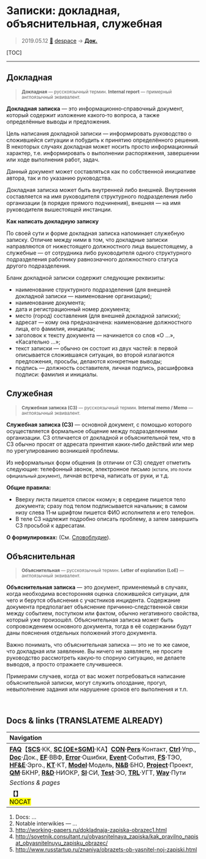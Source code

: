 # Записки: докладная, объяснительная, служебная
> 2019.05.12 [🚀](../index/index.md) [despace](index.md) → **[Док.](doc.md)**

[TOC]

---

## Докладная
> <small>**Докладная** — русскоязычный термин. **Internal report** — примерный англоязычный эквивалент.</small>

**Докладная записка** — это информационно‑справочный документ, который содержит изложение какого‑то вопроса, а также определённые выводы и предложения.

Цель написания докладной записки — информировать руководство о сложившейся ситуации и побудить к принятию определённого решения. В некоторых случаях докладная может носить просто информационный характер, т.е. информировать о выполнении распоряжения, завершении или ходе выполнения работ, задач.

Данный документ может составляться как по собственной инициативе автора, так и по указанию руководства.

Докладная записка может быть внутренней либо внешней. Внутренняя составляется на имя руководителя структурного подразделения либо организации (в порядке прямого подчинения), внешняя — на имя руководителя вышестоящей инстанции.

**Как написать докладную записку**

По своей сути и форме докладная записка напоминает служебную записку. Отличие между ними в том, что докладные записки направляются от нижестоящего должностного лица вышестоящему, а служебные — от сотрудника либо руководителя одного структурного подразделения работнику равнозначного должностного статуса другого подразделения.

Бланк докладной записки содержит следующие реквизиты:

   - наименование структурного подразделения (для внешней докладной записки — наименование организации);
   - наименование документа;
   - дата и регистрационный номер документа;
   - место (город) составления (для внешней докладной записки);
   - адресат — кому она предназначена: наименование должностного лица, его фамилия, инициалы;
   - заголовок к тексту документа — начинается со слов «О …», «Касательно …»;
   - текст записки — обычно он состоит из двух частей: в первой описывается сложившаяся ситуация, во второй излагаются предложения, просьбы, делаются конкретные выводы;
   - подпись — должность составителя, личная подпись, расшифровка подписи: фамилия и инициалы.



## Служебная
> <small>**Служебная записка (СЗ)** — русскоязычный термин. **Internal memo / Memo** — англоязычный эквивалент.</small>

**Служебная записка (СЗ)** — основной документ, с помощью которого осуществляется формальное общение между подразделениями организации. СЗ отличается от докладной и объяснительной тем, что в СЗ обычно просят от адресата принятия каких‑либо действий или мер по урегулированию возникшей проблемы.

Из неформальных форм общения (в отличии от СЗ) следует отметить следующие: телефонный звонок, электронное письмо <small>(кстати, это почти официальный документ)</small>, личная встреча, написать от руки, и т.д.

**Общие правила:**

   - Вверху листа пишется список «кому»; в середине пишется тело документа; сразу под телом подписывается начальник; в самом низу слева 11‑м шрифтом пишется ФИО исполнителя и его телефон.
   - В теле СЗ надлежит подробно описать проблему, а затем завершить СЗ просьбой к адресатам.

**О формулировках:** (См. [Словоблудие](verbiage.md)).



## Объяснительная
> <small>**Объяснительная** — русскоязычный термин. **Letter of explanation (LoE)** — англоязычный эквивалент.</small>

**Объяснительная записка** — это документ, применяемый в случаях, когда необходима всесторонняя оценка сложившейся ситуации, для чего и берутся объяснения с участников инцидента. Содержание документа предполагает объяснение причинно‑следственной связи между событием, поступком или фактом, обычно негативного свойства, который уже произошёл. Объяснительная записка может быть сопровождением основного документа, тогда в её содержании будут даны пояснения отдельных положений этого документа.

Важно понимать, что объяснительная записка — это не то же самое, что докладная или заявление. Вы ничего не заявляете, не просите руководство рассмотреть какую‑то спорную ситуацию, не делаете выводов, а просто отражаете случившееся.

Примерами случаев, когда от вас может потребоваться написание объяснительной записки, могут служить опоздание, прогул, невыполнение задания или нарушение сроков его выполнения и т.п.



<p style="page-break-after:always"> </p>

## Docs & links (TRANSLATEME ALREADY)
|Navigation|
|:--|
|**[FAQ](faq.md)**【**[SCS](scs.md)**·КК, **[SC (OE+SGM)](sc.md)**·КА】**[CON](contact.md)·[Pers](person.md)**·Контакт, **[Ctrl](control.md)**·Упр., **[Doc](doc.md)**·Док., **[EF](ef.md)**·ВВФ, **[Error](error.md)**·Ошибки, **[Event](event.md)**·События, **[FS](fs.md)**·ТЭО, **[HF&E](hfe.md)**·Эрго., **[KT](kt.md)**·КТ, **[Model](model.md)**·Модель, **[N&B](nnb.md)**·БНО, **[Project](project.md)**·Проект, **[QM](qm.md)**·БКНР, **[R&D](rnd.md)**·НИОКР, **[SI](si.md)**·СИ, **[Test](test.md)**·ЭО, **[TRL](trl.md)**·УГТ, **[Way](way.md)**·Пути|
|*Sections & pages*|
|**【[](.md)】**<br> <mark>NOCAT</mark>|

   1. Docs: …
   1. Notable interwikies — …
   1. <http://working-papers.ru/dokladnaja-zapiska-obrazec1.html>
   1. <http://sovetnik.consultant.ru/obyasnitelnaya_zapiska/kak_pravilno_napisat_obyasnitelnuyu_zapisku_obrazec/>
   1. <http://www.russtartup.ru/znaniya/obrazets-ob-yasnitel-noj-zapiski.html>
